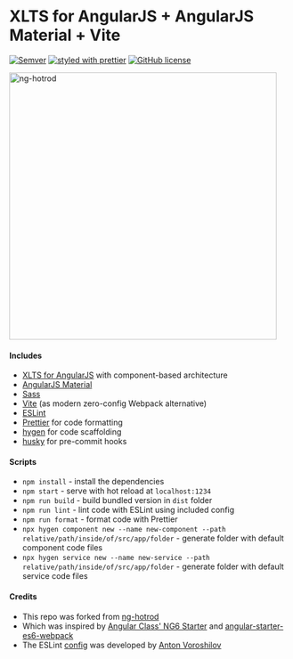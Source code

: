 # XLTS for AngularJS + AngularJS Material + Vite

[![Semver](https://img.shields.io/github/package-json/v/xlts-dev/angularjs-material-vite)](https://github.com/xlts-dev/angularjs-material-vite)
[![styled with prettier](https://img.shields.io/badge/styled_with-prettier-ff69b4.svg?style=flat-square)](https://github.com/prettier/prettier)
[![GitHub license](https://img.shields.io/github/license/xlts-dev/angularjs-material-vite)](https://github.com/xlts-dev/angularjs-material-vite/blob/master/LICENSE.md)

<img src="https://res.cloudinary.com/fyodorio/image/upload/v1611994660/my-logos/hotrod-logo_rhkfxy.jpg" alt="ng-hotrod" width="480px;" >

#### Includes

- [XLTS for AngularJS](https://xlts.dev/angularjs) with component-based architecture
- [AngularJS Material](https://material.angularjs.org/latest/)
- [Sass](https://sass-lang.com/)
- [Vite](https://vitejs.dev/) (as modern zero-config Webpack alternative)
- [ESLint](https://eslint.org/)
- [Prettier](https://prettier.io/) for code formatting
- [hygen](https://www.hygen.io/) for code scaffolding
- [husky](https://github.com/typicode/husky) for pre-commit hooks

#### Scripts

- `npm install` - install the dependencies
- `npm start` - serve with hot reload at `localhost:1234`
- `npm run build` - build bundled version in `dist` folder
- `npm run lint` - lint code with ESLint using included config
- `npm run format` - format code with Prettier
- `npx hygen component new --name new-component --path relative/path/inside/of/src/app/folder` - generate folder with default component code files
- `npx hygen service new --name new-service --path relative/path/inside/of/src/app/folder` - generate folder with default service code files

#### Credits

- This repo was forked from [ng-hotrod](https://github.com/fyodorio/ng-hotrod)
- Which was inspired by [Angular Class' NG6 Starter](https://github.com/gdi2290/NG6-starter) and [angular-starter-es6-webpack](https://github.com/TheLarkInn/angular-starter-es6-webpack)
- The ESLint [config](https://github.com/vorant/eslint-codestyle) was developed by [Anton Voroshilov](https://github.com/vorant)
